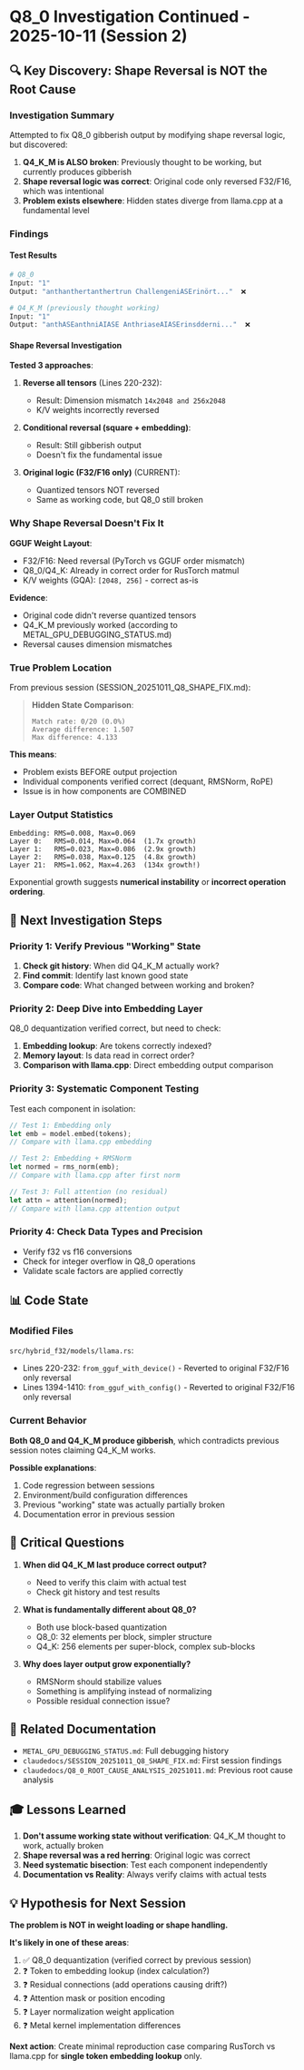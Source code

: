 # Q8_0 Investigation Continued - 2025-10-11 (Session 2)

## 🔍 Key Discovery: Shape Reversal is NOT the Root Cause

### Investigation Summary

Attempted to fix Q8_0 gibberish output by modifying shape reversal logic, but discovered:

1. **Q4_K_M is ALSO broken**: Previously thought to be working, but currently produces gibberish
2. **Shape reversal logic was correct**: Original code only reversed F32/F16, which was intentional
3. **Problem exists elsewhere**: Hidden states diverge from llama.cpp at a fundamental level

### Findings

#### Test Results
```bash
# Q8_0
Input: "1"
Output: "anthanthertanthertrun ChallengeniASErinört..."  ❌

# Q4_K_M (previously thought working)
Input: "1"
Output: "anthASEanthniAIASE AnthriaseAIASErinsdderni..."  ❌
```

#### Shape Reversal Investigation

**Tested 3 approaches**:

1. **Reverse all tensors** (Lines 220-232):
   - Result: Dimension mismatch `14x2048 and 256x2048`
   - K/V weights incorrectly reversed

2. **Conditional reversal (square + embedding)**:
   - Result: Still gibberish output
   - Doesn't fix the fundamental issue

3. **Original logic (F32/F16 only)** (CURRENT):
   - Quantized tensors NOT reversed
   - Same as working code, but Q8_0 still broken

### Why Shape Reversal Doesn't Fix It

**GGUF Weight Layout**:
- F32/F16: Need reversal (PyTorch vs GGUF order mismatch)
- Q8_0/Q4_K: Already in correct order for RusTorch matmul
- K/V weights (GQA): `[2048, 256]` - correct as-is

**Evidence**:
- Original code didn't reverse quantized tensors
- Q4_K_M previously worked (according to METAL_GPU_DEBUGGING_STATUS.md)
- Reversal causes dimension mismatches

### True Problem Location

From previous session (SESSION_20251011_Q8_SHAPE_FIX.md):

> **Hidden State Comparison**:
> ```
> Match rate: 0/20 (0.0%)
> Average difference: 1.507
> Max difference: 4.133
> ```

**This means**:
- Problem exists BEFORE output projection
- Individual components verified correct (dequant, RMSNorm, RoPE)
- Issue is in how components are COMBINED

### Layer Output Statistics

```
Embedding: RMS=0.008, Max=0.069
Layer 0:   RMS=0.014, Max=0.064  (1.7x growth)
Layer 1:   RMS=0.023, Max=0.086  (2.9x growth)
Layer 2:   RMS=0.038, Max=0.125  (4.8x growth)
Layer 21:  RMS=1.062, Max=4.263  (134x growth!)
```

Exponential growth suggests **numerical instability** or **incorrect operation ordering**.

## 🎯 Next Investigation Steps

### Priority 1: Verify Previous "Working" State

1. **Check git history**: When did Q4_K_M actually work?
2. **Find commit**: Identify last known good state
3. **Compare code**: What changed between working and broken?

### Priority 2: Deep Dive into Embedding Layer

Q8_0 dequantization verified correct, but need to check:

1. **Embedding lookup**: Are tokens correctly indexed?
2. **Memory layout**: Is data read in correct order?
3. **Comparison with llama.cpp**: Direct embedding output comparison

### Priority 3: Systematic Component Testing

Test each component in isolation:

```rust
// Test 1: Embedding only
let emb = model.embed(tokens);
// Compare with llama.cpp embedding

// Test 2: Embedding + RMSNorm
let normed = rms_norm(emb);
// Compare with llama.cpp after first norm

// Test 3: Full attention (no residual)
let attn = attention(normed);
// Compare with llama.cpp attention output
```

### Priority 4: Check Data Types and Precision

- Verify f32 vs f16 conversions
- Check for integer overflow in Q8_0 operations
- Validate scale factors are applied correctly

## 📊 Code State

### Modified Files

`src/hybrid_f32/models/llama.rs`:
- Lines 220-232: `from_gguf_with_device()` - Reverted to original F32/F16 only reversal
- Lines 1394-1410: `from_gguf_with_config()` - Reverted to original F32/F16 only reversal

### Current Behavior

**Both Q8_0 and Q4_K_M produce gibberish**, which contradicts previous session notes claiming Q4_K_M works.

**Possible explanations**:
1. Code regression between sessions
2. Environment/build configuration differences
3. Previous "working" state was actually partially broken
4. Documentation error in previous session

## 🚨 Critical Questions

1. **When did Q4_K_M last produce correct output?**
   - Need to verify this claim with actual test
   - Check git history and test results

2. **What is fundamentally different about Q8_0?**
   - Both use block-based quantization
   - Q8_0: 32 elements per block, simpler structure
   - Q4_K: 256 elements per super-block, complex sub-blocks

3. **Why does layer output grow exponentially?**
   - RMSNorm should stabilize values
   - Something is amplifying instead of normalizing
   - Possible residual connection issue?

## 📁 Related Documentation

- `METAL_GPU_DEBUGGING_STATUS.md`: Full debugging history
- `claudedocs/SESSION_20251011_Q8_SHAPE_FIX.md`: First session findings
- `claudedocs/Q8_0_ROOT_CAUSE_ANALYSIS_20251011.md`: Previous root cause analysis

## 🎓 Lessons Learned

1. **Don't assume working state without verification**: Q4_K_M thought to work, actually broken
2. **Shape reversal was a red herring**: Original logic was correct
3. **Need systematic bisection**: Test each component independently
4. **Documentation vs Reality**: Always verify claims with actual tests

## 💡 Hypothesis for Next Session

**The problem is NOT in weight loading or shape handling.**

**It's likely in one of these areas**:
1. ✅ Q8_0 dequantization (verified correct by previous session)
2. ❓ Token to embedding lookup (index calculation?)
3. ❓ Residual connections (add operations causing drift?)
4. ❓ Attention mask or position encoding
5. ❓ Layer normalization weight application
6. ❓ Metal kernel implementation differences

**Next action**: Create minimal reproduction case comparing RusTorch vs llama.cpp for **single token embedding lookup** only.
